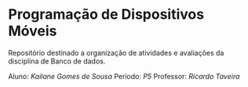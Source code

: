 # Programação de Dispositivos Móveis
Repositório destinado a organização de atividades e avaliações da disciplina de Banco de dados. 

Aluno: *Kailane Gomes de Sousa* 
Período: *P5*
Professor: *Ricardo Taveira*
